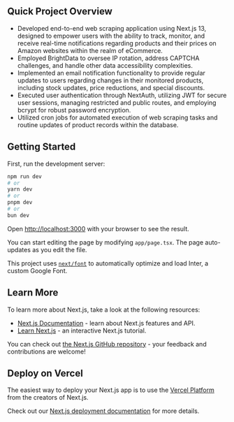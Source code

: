 ## Quick Project Overview
- Developed end-to-end web scraping application using Next.js 13, designed to empower users with the ability to track, monitor, and receive real-time notifications regarding products and their prices on Amazon websites within the realm of eCommerce. 
- Employed BrightData to oversee IP rotation, address CAPTCHA challenges, and handle other data accessibility complexities. 
- Implemented an email notification functionality to provide regular updates to users regarding changes in their monitored products, including stock updates, price reductions, and special discounts. 
- Executed user authentication through NextAuth, utilizing JWT for secure user sessions, managing restricted and public routes, and employing bcrypt for robust password encryption.
- Utilized cron jobs for automated execution of web scraping tasks and routine updates of product records within the database.

## Getting Started

First, run the development server:

```bash
npm run dev
# or
yarn dev
# or
pnpm dev
# or
bun dev
```

Open [http://localhost:3000](http://localhost:3000) with your browser to see the result.

You can start editing the page by modifying `app/page.tsx`. The page auto-updates as you edit the file.

This project uses [`next/font`](https://nextjs.org/docs/basic-features/font-optimization) to automatically optimize and load Inter, a custom Google Font.

## Learn More

To learn more about Next.js, take a look at the following resources:

- [Next.js Documentation](https://nextjs.org/docs) - learn about Next.js features and API.
- [Learn Next.js](https://nextjs.org/learn) - an interactive Next.js tutorial.

You can check out [the Next.js GitHub repository](https://github.com/vercel/next.js/) - your feedback and contributions are welcome!

## Deploy on Vercel

The easiest way to deploy your Next.js app is to use the [Vercel Platform](https://vercel.com/new?utm_medium=default-template&filter=next.js&utm_source=create-next-app&utm_campaign=create-next-app-readme) from the creators of Next.js.

Check out our [Next.js deployment documentation](https://nextjs.org/docs/deployment) for more details.
